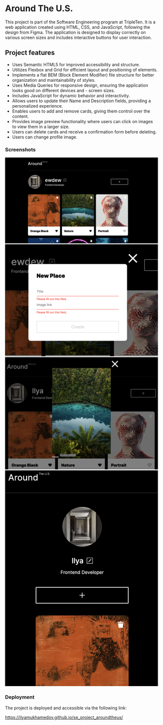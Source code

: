 # Around The U.S.

This project is part of the Software Engineering program at TripleTen. It is a web application created using HTML, CSS, and JavaScript, following the design from Figma. The application is designed to display correctly on various screen sizes and includes interactive buttons for user interaction.

## Project features

- Uses Semantic HTML5 for improved accessibility and structure.
- Utilizes Flexbox and Grid for efficient layout and positioning of elements.
- Implements a flat BEM (Block Element Modifier) file structure for better organization and maintainability of styles.
- Uses Media Queries for responsive design, ensuring the application looks good on different devices and - screen sizes.
- Includes JavaScript for dynamic behavior and interactivity.
- Allows users to update their Name and Description fields, providing a personalized experience.
- Enables users to add and remove cards, giving them control over the content.
- Provides image preview functionality where users can click on images to view them in a larger size.
- Users can delete cards and receive a confirmation form before deleting.
- Users can change profile image.

### Screenshots

<img src="https://github.com/ilyamukhamedov/se_project_aroundtheus/blob/main/src/images/Main.png" width="600"/>

<img src="https://github.com/ilyamukhamedov/se_project_aroundtheus/blob/main/src/images/Popup.png" width="600"/>

<img src="https://github.com/ilyamukhamedov/se_project_aroundtheus/blob/main/src/images/Preview.png" width="600"/>

<img src="https://github.com/ilyamukhamedov/se_project_aroundtheus/blob/main/src/images/Mobile.png" width="600"/>

### Deployment

The project is deployed and accessible via the following link:

https://ilyamukhamedov.github.io/se_project_aroundtheus/
